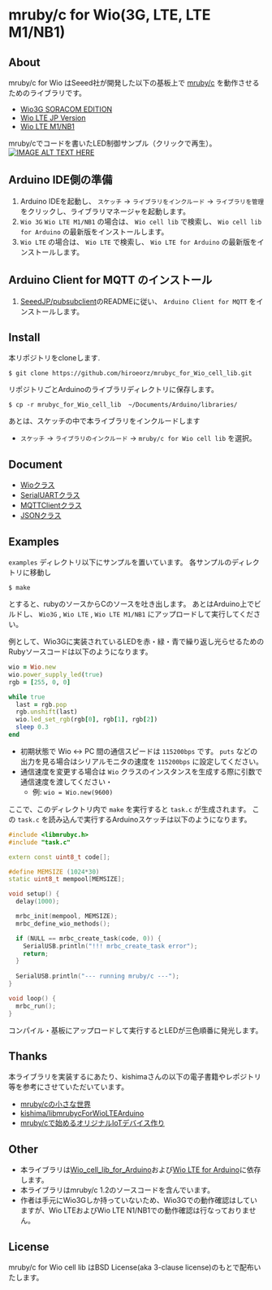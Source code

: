# mruby/c for Wio(3G, LTE, LTE M1/NB1)

## About
mruby/c for Wio はSeeed社が開発した以下の基板上で [mruby/c](https://github.com/mrubyc/mrubyc) を動作させるためのライブラリです。

* [Wio3G SORACOM EDITION](https://soracom.jp/products/module/wio_3g_soracom_edition/)
* [Wio LTE JP Version](https://soracom.jp/products/module/wio_lte/)
* [Wio LTE M1/NB1](https://soracom.jp/products/module/wio_lte_m1_nb1/)

mruby/cでコードを書いたLED制御サンプル（クリックで再生）。
[![IMAGE ALT TEXT HERE](http://img.youtube.com/vi/eMzv5k-YnNI/0.jpg)](http://www.youtube.com/watch?v=eMzv5k-YnNI)

## Arduino IDE側の準備

1. Arduino IDEを起動し、 `スケッチ` -> `ライブラリをインクルード` -> `ライブラリを管理` をクリックし、ライブラリマネージャを起動します。
2. `Wio 3G` `Wio LTE M1/NB1` の場合は、 `Wio cell lib` で検索し、 `Wio cell lib for Arduino` の最新版をインストールします。
2. `Wio LTE` の場合は、 `Wio LTE` で検索し、 `Wio LTE for Arduino` の最新版をインストールします。

## Arduino Client for MQTT のインストール

1. [SeeedJP/pubsubclient](https://github.com/SeeedJP/pubsubclient)のREADMEに従い、 `Arduino Client for MQTT` をインストールします。

## Install

本リポジトリをcloneします.

```
$ git clone https://github.com/hiroeorz/mrubyc_for_Wio_cell_lib.git
```

リポジトリごとArduinoのライブラリディレクトリに保存します。

```
$ cp -r mrubyc_for_Wio_cell_lib  ~/Documents/Arduino/libraries/
```

あとは、スケッチの中で本ライブラリをインクルードします

* `スケッチ` -> `ライブラリのインクルード` -> `mruby/c for Wio cell lib` を選択。

## Document

* [Wioクラス](https://github.com/hiroeorz/mrubyc_for_Wio_cell_lib/blob/master/doc/Wio.md)
* [SerialUARTクラス](https://github.com/hiroeorz/mrubyc_for_Wio_cell_lib/blob/master/doc/SerialUART.md)
* [MQTTClientクラス](https://github.com/hiroeorz/mrubyc_for_Wio_cell_lib/blob/master/doc/MQTT.md)
* [JSONクラス](https://github.com/hiroeorz/mrubyc_for_Wio_cell_lib/blob/master/doc/JSON.md)

## Examples

`examples` ディレクトリ以下にサンプルを置いています。
各サンプルのディレクトリに移動し

```
$ make
```

とすると、rubyのソースからCのソースを吐き出します。
あとはArduino上でビルドし、 `Wio3G` , `Wio LTE` , `Wio LTE M1/NB1` にアップロードして実行してください。

例として、Wio3Gに実装されているLEDを赤・緑・青で繰り返し光らせるためのRubyソースコードは以下のようになります。

```ruby:examples/led/task1.rb
wio = Wio.new
wio.power_supply_led(true)
rgb = [255, 0, 0]

while true
  last = rgb.pop
  rgb.unshift(last)
  wio.led_set_rgb(rgb[0], rgb[1], rgb[2])
  sleep 0.3
end
```

* 初期状態で Wio <-> PC 間の通信スピードは `115200bps` です。  `puts` などの出力を見る場合はシリアルモニタの速度を `115200bps` に設定してください。
* 通信速度を変更する場合は `Wio` クラスのインスタンスを生成する際に引数で通信速度を渡してください・
  * 例: `wio = Wio.new(9600)`

ここで、このディレクトリ内で `make` を実行すると `task.c` が生成されます。
この `task.c` を読み込んで実行するArduinoスケッチは以下のようになります。

```c++:led.ino
#include <libmrubyc.h>
#include "task.c"

extern const uint8_t code[];

#define MEMSIZE (1024*30)
static uint8_t mempool[MEMSIZE];

void setup() {
  delay(1000);

  mrbc_init(mempool, MEMSIZE);
  mrbc_define_wio_methods();

  if (NULL == mrbc_create_task(code, 0)) {
    SerialUSB.println("!!! mrbc_create_task error");
    return;
  }
 
  SerialUSB.println("--- running mruby/c ---");
}

void loop() {
  mrbc_run();
}
```

コンパイル・基板にアップロードして実行するとLEDが三色順番に発光します。

## Thanks

本ライブラリを実装するにあたり、kishimaさんの以下の電子書籍やレポジトリ等を参考にさせていただいています。
* [mruby/cの小さな世界](https://silentworlds.info/2018/09/17/post-620/)
* [kishima/libmrubycForWioLTEArduino](https://github.com/kishima/libmrubycForWioLTEArduino)
* [mruby/cで始めるオリジナルIoTデバイス作り](https://magazine.rubyist.net/articles/0059/0059-original_mrubyc_iot_device.html)

## Other

* 本ライブラリは[Wio_cell_lib_for_Arduino](https://github.com/SeeedJP/Wio_cell_lib_for_Arduino)および[Wio LTE for Arduino](https://github.com/SeeedJP/WioLTEforArduino)に依存します。
* 本ライブラリはmruby/c 1.2のソースコードを含んでいます。
* 作者は手元にWio3Gしか持っていないため、Wio3Gでの動作確認はしていますが、Wio LTEおよびWio LTE N1/NB1での動作確認は行なっておりません。


## License
mruby/c for Wio cell lib はBSD License(aka 3-clause license)のもとで配布いたします。
